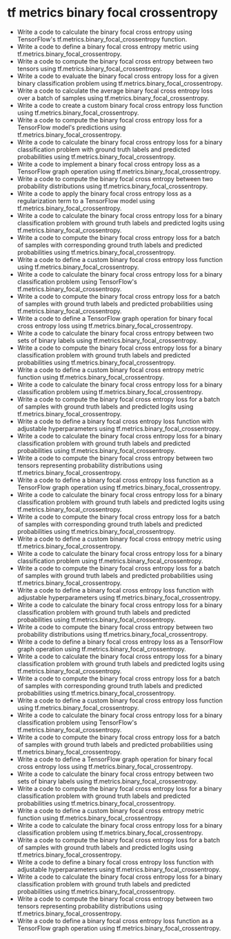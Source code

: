 # tf metrics binary focal crossentropy

- Write a code to calculate the binary focal cross entropy using TensorFlow's tf.metrics.binary_focal_crossentropy function.
- Write a code to define a binary focal cross entropy metric using tf.metrics.binary_focal_crossentropy.
- Write a code to compute the binary focal cross entropy between two tensors using tf.metrics.binary_focal_crossentropy.
- Write a code to evaluate the binary focal cross entropy loss for a given binary classification problem using tf.metrics.binary_focal_crossentropy.
- Write a code to calculate the average binary focal cross entropy loss over a batch of samples using tf.metrics.binary_focal_crossentropy.
- Write a code to create a custom binary focal cross entropy loss function using tf.metrics.binary_focal_crossentropy.
- Write a code to compute the binary focal cross entropy loss for a TensorFlow model's predictions using tf.metrics.binary_focal_crossentropy.
- Write a code to calculate the binary focal cross entropy loss for a binary classification problem with ground truth labels and predicted probabilities using tf.metrics.binary_focal_crossentropy.
- Write a code to implement a binary focal cross entropy loss as a TensorFlow graph operation using tf.metrics.binary_focal_crossentropy.
- Write a code to compute the binary focal cross entropy between two probability distributions using tf.metrics.binary_focal_crossentropy.
- Write a code to apply the binary focal cross entropy loss as a regularization term to a TensorFlow model using tf.metrics.binary_focal_crossentropy.
- Write a code to calculate the binary focal cross entropy loss for a binary classification problem with ground truth labels and predicted logits using tf.metrics.binary_focal_crossentropy.
- Write a code to compute the binary focal cross entropy loss for a batch of samples with corresponding ground truth labels and predicted probabilities using tf.metrics.binary_focal_crossentropy.
- Write a code to define a custom binary focal cross entropy loss function using tf.metrics.binary_focal_crossentropy.
- Write a code to calculate the binary focal cross entropy loss for a binary classification problem using TensorFlow's tf.metrics.binary_focal_crossentropy.
- Write a code to compute the binary focal cross entropy loss for a batch of samples with ground truth labels and predicted probabilities using tf.metrics.binary_focal_crossentropy.
- Write a code to define a TensorFlow graph operation for binary focal cross entropy loss using tf.metrics.binary_focal_crossentropy.
- Write a code to calculate the binary focal cross entropy between two sets of binary labels using tf.metrics.binary_focal_crossentropy.
- Write a code to compute the binary focal cross entropy loss for a binary classification problem with ground truth labels and predicted probabilities using tf.metrics.binary_focal_crossentropy.
- Write a code to define a custom binary focal cross entropy metric function using tf.metrics.binary_focal_crossentropy.
- Write a code to calculate the binary focal cross entropy loss for a binary classification problem using tf.metrics.binary_focal_crossentropy.
- Write a code to compute the binary focal cross entropy loss for a batch of samples with ground truth labels and predicted logits using tf.metrics.binary_focal_crossentropy.
- Write a code to define a binary focal cross entropy loss function with adjustable hyperparameters using tf.metrics.binary_focal_crossentropy.
- Write a code to calculate the binary focal cross entropy loss for a binary classification problem with ground truth labels and predicted probabilities using tf.metrics.binary_focal_crossentropy.
- Write a code to compute the binary focal cross entropy between two tensors representing probability distributions using tf.metrics.binary_focal_crossentropy.
- Write a code to define a binary focal cross entropy loss function as a TensorFlow graph operation using tf.metrics.binary_focal_crossentropy.
- Write a code to calculate the binary focal cross entropy loss for a binary classification problem with ground truth labels and predicted logits using tf.metrics.binary_focal_crossentropy.
- Write a code to compute the binary focal cross entropy loss for a batch of samples with corresponding ground truth labels and predicted probabilities using tf.metrics.binary_focal_crossentropy.
- Write a code to define a custom binary focal cross entropy metric using tf.metrics.binary_focal_crossentropy.
- Write a code to calculate the binary focal cross entropy loss for a binary classification problem using tf.metrics.binary_focal_crossentropy.
- Write a code to compute the binary focal cross entropy loss for a batch of samples with ground truth labels and predicted probabilities using tf.metrics.binary_focal_crossentropy.
- Write a code to define a binary focal cross entropy loss function with adjustable hyperparameters using tf.metrics.binary_focal_crossentropy.
- Write a code to calculate the binary focal cross entropy loss for a binary classification problem with ground truth labels and predicted probabilities using tf.metrics.binary_focal_crossentropy.
- Write a code to compute the binary focal cross entropy between two probability distributions using tf.metrics.binary_focal_crossentropy.
- Write a code to define a binary focal cross entropy loss as a TensorFlow graph operation using tf.metrics.binary_focal_crossentropy.
- Write a code to calculate the binary focal cross entropy loss for a binary classification problem with ground truth labels and predicted logits using tf.metrics.binary_focal_crossentropy.
- Write a code to compute the binary focal cross entropy loss for a batch of samples with corresponding ground truth labels and predicted probabilities using tf.metrics.binary_focal_crossentropy.
- Write a code to define a custom binary focal cross entropy loss function using tf.metrics.binary_focal_crossentropy.
- Write a code to calculate the binary focal cross entropy loss for a binary classification problem using TensorFlow's tf.metrics.binary_focal_crossentropy.
- Write a code to compute the binary focal cross entropy loss for a batch of samples with ground truth labels and predicted probabilities using tf.metrics.binary_focal_crossentropy.
- Write a code to define a TensorFlow graph operation for binary focal cross entropy loss using tf.metrics.binary_focal_crossentropy.
- Write a code to calculate the binary focal cross entropy between two sets of binary labels using tf.metrics.binary_focal_crossentropy.
- Write a code to compute the binary focal cross entropy loss for a binary classification problem with ground truth labels and predicted probabilities using tf.metrics.binary_focal_crossentropy.
- Write a code to define a custom binary focal cross entropy metric function using tf.metrics.binary_focal_crossentropy.
- Write a code to calculate the binary focal cross entropy loss for a binary classification problem using tf.metrics.binary_focal_crossentropy.
- Write a code to compute the binary focal cross entropy loss for a batch of samples with ground truth labels and predicted logits using tf.metrics.binary_focal_crossentropy.
- Write a code to define a binary focal cross entropy loss function with adjustable hyperparameters using tf.metrics.binary_focal_crossentropy.
- Write a code to calculate the binary focal cross entropy loss for a binary classification problem with ground truth labels and predicted probabilities using tf.metrics.binary_focal_crossentropy.
- Write a code to compute the binary focal cross entropy between two tensors representing probability distributions using tf.metrics.binary_focal_crossentropy.
- Write a code to define a binary focal cross entropy loss function as a TensorFlow graph operation using tf.metrics.binary_focal_crossentropy.